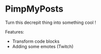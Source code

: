 PimpMyPosts
========

Turn this decrepit thing into something cool !

Features:

- Transform code blocks
- Adding some emotes (Twitch)
